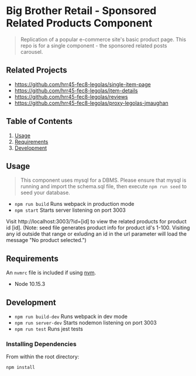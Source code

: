 # Big Brother Retail - Sponsored Related Products Component

> Replication of a popular e-commerce site's basic product page. This repo is for a single component - the sponsored related posts carousel.

## Related Projects

  - https://github.com/hrr45-fec8-legolas/single-item-page
  - https://github.com/hrr45-fec8-legolas/item-details
  - https://github.com/hrr45-fec8-legolas/reviews
  - https://github.com/hrr45-fec8-legolas/proxy-legolas-jmaughan

## Table of Contents

1. [Usage](#Usage)
1. [Requirements](#requirements)
1. [Development](#development)

## Usage

> This component uses mysql for a DBMS. Please ensure that mysql is running and import the schema.sql file, then execute `npm run seed` to seed your database.

- `npm run build` Runs webpack in production mode
- `npm start` Starts server listening on port 3003

Visit http://localhost:3003/?id=[id] to view the related products for product id [id]. (Note: seed file generates product info for product id's 1-100. Visiting any id outside that range or exluding an id in the url parameter will load the message "No product selected.")

## Requirements

An `nvmrc` file is included if using [nvm](https://github.com/creationix/nvm).

- Node 10.15.3

## Development

- `npm run build-dev` Runs webpack in dev mode
- `npm run server-dev` Starts nodemon listening on port 3003
- `npm run test` Runs jest tests

### Installing Dependencies

From within the root directory:

```sh
npm install
```

